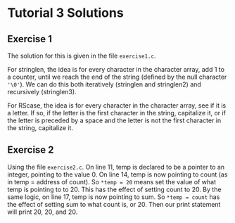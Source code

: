 Tutorial 3 Solutions
==========

Exercise 1
-----

The solution for this is given in the file `exercise1.c`.

For stringlen, the idea is for every character in the character array, add 1 to a counter, until we reach the end of the string (defined by the null character `'\0'`). We can do this both iteratively (stringlen and stringlen2) and recursively (stringlen3).

For RScase, the idea is for every character in the character array, see if it is a letter. If so, if the letter is the first character in the string, capitalize it, or if the letter is preceded by a space and the letter is not the first character in the string, capitalize it.

Exercise 2
-----

Using the file `exercise2.c`. On line 11, temp is declared to be a pointer to an integer, pointing to the value 0. On line 14, temp is now pointing to count (as in temp = address of count). So `*temp = 20` means set the value of what temp is pointing to to 20. This has the effect of setting count to 20. By the same logic, on line 17, temp is now pointing to sum. So `*temp = count` has the effect of setting sum to what count is, or 20. Then our print statement will print 20, 20, and 20.
